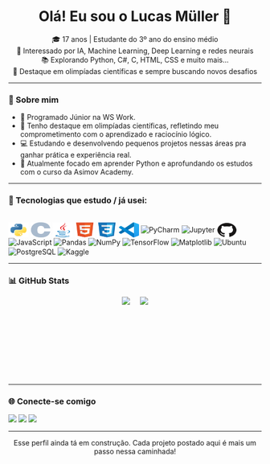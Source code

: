 <h1 align="center">Olá! Eu sou o Lucas Müller 👋</h1>

<p align="center">
🎓 17 anos | Estudante do 3º ano do ensino médio <br>
🤖 Interessado por IA, Machine Learning, Deep Learning e redes neurais <br>
📚 Explorando Python, C#, C, HTML, CSS e muito mais... <br>
🏅 Destaque em olimpíadas científicas e sempre buscando novos desafios
</p>

---

### 🚀 Sobre mim

- 📌 Programado Júnior na WS Work.
- 🧪 Tenho destaque em olimpíadas científicas, refletindo meu comprometimento com o aprendizado e raciocínio lógico.
- 💻 Estudando e desenvolvendo pequenos projetos nessas áreas pra ganhar prática e experiência real.
- 🔬 Atualmente focado em aprender Python e aprofundando os estudos com o curso da Asimov Academy.

---

### 🧰 Tecnologias que estudo / já usei:

<div style="display: inline_block"><br>
  
  <img align="center" alt="Python" height="30" width="40" src="https://raw.githubusercontent.com/devicons/devicon/master/icons/python/python-original.svg">
  <img align="center" alt="C" height="30" width="40" src="https://raw.githubusercontent.com/devicons/devicon/master/icons/c/c-original.svg">
  <img align="center" alt="Java" height="30" width="40" src="https://raw.githubusercontent.com/devicons/devicon/master/icons/java/java-original.svg">
  <img align="center" alt="HTML" height="30" width="40" src="https://raw.githubusercontent.com/devicons/devicon/master/icons/html5/html5-original.svg">
  <img align="center" alt="CSS" height="30" width="40" src="https://raw.githubusercontent.com/devicons/devicon/master/icons/css3/css3-original.svg">
  <img align="center" alt="VSCode" height="30" width="40" src="https://raw.githubusercontent.com/devicons/devicon/master/icons/vscode/vscode-original.svg">
  <img align="center" alt="PyCharm" height="30" width="40" src="https://cdn.jsdelivr.net/gh/devicons/devicon@latest/icons/pycharm/pycharm-original.svg" />
  <img align="center" alt="Jupyter" height="30" width="40" src="https://cdn.jsdelivr.net/gh/devicons/devicon@latest/icons/jupyter/jupyter-original.svg" />
  <img align="center" alt="GitHub" height="30" width="40" src="https://raw.githubusercontent.com/devicons/devicon/master/icons/github/github-original.svg">
  <img align="center" alt="JavaScript" height="30" width="40" src="https://cdn.jsdelivr.net/gh/devicons/devicon@latest/icons/javascript/javascript-original.svg" />
  <img align="center" alt="Pandas" height="30" width="40" src="https://cdn.jsdelivr.net/gh/devicons/devicon@latest/icons/pandas/pandas-original-wordmark.svg" />
  <img align="center" alt="NumPy" height="30" width="40" src="https://cdn.jsdelivr.net/gh/devicons/devicon@latest/icons/numpy/numpy-original.svg" />
  <img align="center" alt="TensorFlow" height="30" width="40" src="https://cdn.jsdelivr.net/gh/devicons/devicon@latest/icons/tensorflow/tensorflow-original.svg" />
  <img align="center" alt="Matplotlib" height="30" width="40" src="https://cdn.jsdelivr.net/gh/devicons/devicon@latest/icons/matplotlib/matplotlib-original.svg" />
  <img align="center" alt="Ubuntu" height="30" width="40"  src="https://cdn.jsdelivr.net/gh/devicons/devicon@latest/icons/ubuntu/ubuntu-original.svg" />
  <img align="center" alt="PostgreSQL" height="30" width="40"  src="https://cdn.jsdelivr.net/gh/devicons/devicon@latest/icons/postgresql/postgresql-original.svg" />
  <img align="center" alt="Kaggle" height="30" width="40"  src="https://cdn.jsdelivr.net/gh/devicons/devicon@latest/icons/kaggle/kaggle-original.svg" />
  
  
  
</div>

---

### 📊 GitHub Stats

<div align="center" style="display: flex; justify-content: center; gap: 20px; flex-wrap: wrap;">
  <img height="160em" src="https://github-readme-stats.vercel.app/api?username=LucasMuller76&show_icons=true&theme=dark&include_all_commits=true&count_private=true"/>
  <img height="160em" src="https://github-readme-stats.vercel.app/api/top-langs/?username=LucasMuller76&layout=compact&langs_count=7&theme=dark"/>
</div>

---

### 🌐 Conecte-se comigo

<div>
  <a href="https://www.instagram.com/10_muller/?next=%2F" target="_blank"><img src="https://img.shields.io/badge/-Instagram-%23E4405F?style=for-the-badge&logo=instagram&logoColor=white" /></a>
  <a href="https://www.linkedin.com/in/lucas-müller76" target="_blank"><img src="https://img.shields.io/badge/-LinkedIn-%230077B5?style=for-the-badge&logo=linkedin&logoColor=white" /></a>
  <a href="mailto:lucasmuller20082@gmail.com"><img src="https://img.shields.io/badge/Gmail-D14836?style=for-the-badge&logo=gmail&logoColor=white" /></a>
</div>

---

<p align="center">Esse perfil ainda tá em construção. Cada projeto postado aqui é mais um passo nessa caminhada!</p>
